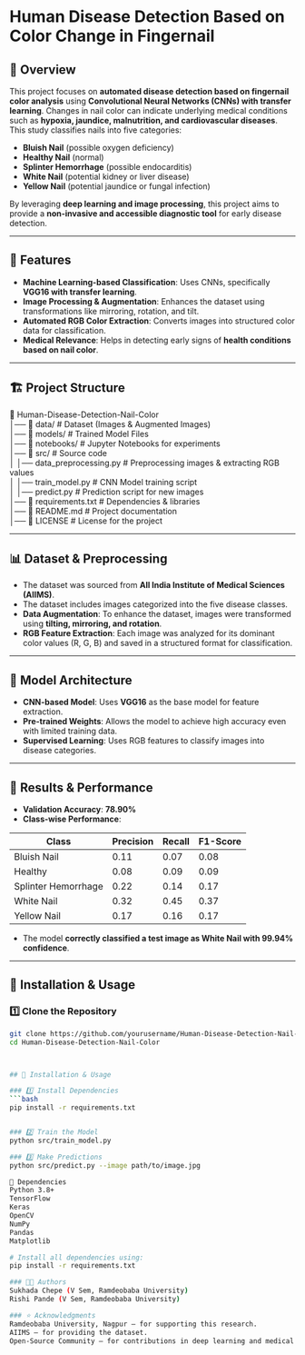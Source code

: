 # Human Disease Detection Based on Color Change in Fingernail

## 📌 Overview

This project focuses on **automated disease detection based on fingernail color analysis** using **Convolutional Neural Networks (CNNs) with transfer learning**. Changes in nail color can indicate underlying medical conditions such as **hypoxia, jaundice, malnutrition, and cardiovascular diseases**. This study classifies nails into five categories:

- **Bluish Nail** (possible oxygen deficiency)
- **Healthy Nail** (normal)
- **Splinter Hemorrhage** (possible endocarditis)
- **White Nail** (potential kidney or liver disease)
- **Yellow Nail** (potential jaundice or fungal infection)

By leveraging **deep learning and image processing**, this project aims to provide a **non-invasive and accessible diagnostic tool** for early disease detection.

---

## 🚀 Features

- **Machine Learning-based Classification**: Uses CNNs, specifically **VGG16 with transfer learning**.
- **Image Processing & Augmentation**: Enhances the dataset using transformations like mirroring, rotation, and tilt.
- **Automated RGB Color Extraction**: Converts images into structured color data for classification.
- **Medical Relevance**: Helps in detecting early signs of **health conditions based on nail color**.

---

## 🏗 Project Structure

📂 Human-Disease-Detection-Nail-Color                                                                                                                                          
│── 📁 data/                # Dataset (Images & Augmented Images)                                                
│── 📁 models/              # Trained Model Files                                                                                              
│── 📁 notebooks/           # Jupyter Notebooks for experiments                                                                                
│── 📁 src/                 # Source code                                                                                                                              
│    │── data_preprocessing.py   # Preprocessing images & extracting RGB values                                                                                      
│    │── train_model.py          # CNN Model training script                                                                                                      
│    │── predict.py              # Prediction script for new images                                                                                                          
│── 📄 requirements.txt     # Dependencies & libraries                                                                                                            
│── 📄 README.md            # Project documentation                                                                                                                  
│── 📄 LICENSE              # License for the project                                                                                                      


---

## 📊 Dataset & Preprocessing

- The dataset was sourced from **All India Institute of Medical Sciences (AIIMS)**.
- The dataset includes images categorized into the five disease classes.
- **Data Augmentation**: To enhance the dataset, images were transformed using **tilting, mirroring, and rotation**.
- **RGB Feature Extraction**: Each image was analyzed for its dominant color values (R, G, B) and saved in a structured format for classification.

---

## 🧠 Model Architecture

- **CNN-based Model**: Uses **VGG16** as the base model for feature extraction.
- **Pre-trained Weights**: Allows the model to achieve high accuracy even with limited training data.
- **Supervised Learning**: Uses RGB features to classify images into disease categories.

---

## 🔬 Results & Performance

- **Validation Accuracy**: **78.90%**
- **Class-wise Performance**:

| Class                  | Precision | Recall | F1-Score |
|------------------------|-----------|--------|----------|
| Bluish Nail           | 0.11      | 0.07   | 0.08     |
| Healthy               | 0.08      | 0.09   | 0.09     |
| Splinter Hemorrhage   | 0.22      | 0.14   | 0.17     |
| White Nail            | 0.32      | 0.45   | 0.37     |
| Yellow Nail           | 0.17      | 0.16   | 0.17     |

- The model **correctly classified a test image as White Nail with 99.94% confidence**.

---

## 🔧 Installation & Usage

### 1️⃣ Clone the Repository
```bash
git clone https://github.com/yourusername/Human-Disease-Detection-Nail-Color.git
cd Human-Disease-Detection-Nail-Color



## 🔧 Installation & Usage

### 1️⃣ Install Dependencies
```bash
pip install -r requirements.txt


### 2️⃣ Train the Model
python src/train_model.py

### 3️⃣ Make Predictions
python src/predict.py --image path/to/image.jpg

📌 Dependencies
Python 3.8+
TensorFlow
Keras
OpenCV
NumPy
Pandas
Matplotlib

# Install all dependencies using:
pip install -r requirements.txt

### 👨‍💻 Authors
Sukhada Chepe (V Sem, Ramdeobaba University)
Rishi Pande (V Sem, Ramdeobaba University)

### ⭐ Acknowledgments
Ramdeobaba University, Nagpur – for supporting this research.
AIIMS – for providing the dataset.
Open-Source Community – for contributions in deep learning and medical diagnostics.

